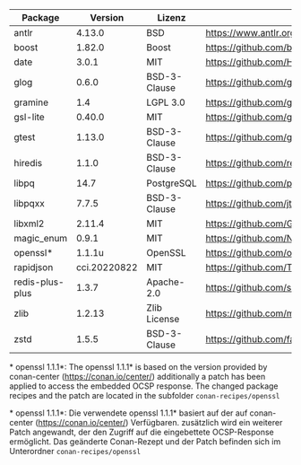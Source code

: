 | Package         | Version      | Lizenz       | Download-Link                                                        |
|-----------------|--------------|--------------|----------------------------------------------------------------------|
| antlr           | 4.13.0       | BSD          | https://www.antlr.org/download.html                                  |
| boost           | 1.82.0       | Boost        | https://github.com/boostorg/boost/tree/boost-1.82.0                  |
| date            | 3.0.1        | MIT          | https://github.com/HowardHinnant/date/tree/v3.0.1                    |
| glog            | 0.6.0        | BSD-3-Clause | https://github.com/google/glog/tree/v0.6.0                           |
| gramine         | 1.4          | LGPL 3.0     | https://github.com/gramineproject/gramine/releases/tag/v1.4          |
| gsl-lite        | 0.40.0       | MIT          | https://github.com/gsl-lite/gsl-lite/tree/v0.40.0                    |
| gtest           | 1.13.0       | BSD-3-Clause | https://github.com/google/googletest/releases/tag/v1.13.0            |
| hiredis         | 1.1.0        | BSD-3-Clause | https://github.com/redis/hiredis/releases/tag/v1.1.0                 |
| libpq           | 14.7         | PostgreSQL   | https://github.com/postgres/postgres/tree/REL_14_7/src/backend/libpq |
| libpqxx         | 7.7.5        | BSD-3-Clause | https://github.com/jtv/libpqxx/tree/7.7.5                            |
| libxml2         | 2.11.4       | MIT          | https://github.com/GNOME/libxml2/tree/v2.11.4                        |
| magic_enum      | 0.9.1        | MIT          | https://github.com/Neargye/magic_enum/releases/tag/v0.9.1            |
| openssl*        | 1.1.1u       | OpenSSL      | https://github.com/openssl/openssl/tree/OpenSSL_1_1_1u               |
| rapidjson       | cci.20220822 | MIT          | https://github.com/Tencent/rapidjson                                 |
| redis-plus-plus | 1.3.7        | Apache-2.0   | https://github.com/sewenew/redis-plus-plus/releases/tag/1.3.7        |
| zlib            | 1.2.13       | Zlib License | https://github.com/madler/zlib/tree/v1.2.13                          |
| zstd            | 1.5.5        | BSD-3-Clause | https://github.com/facebook/zstd/tree/v1.5.5                         |

 \* openssl 1.1.1*: The openssl 1.1.1* is based on the version provided by conan-center (https://conan.io/center/)
   additionally a patch has been applied to access the embedded OCSP response.
   The changed package recipes and the patch are located in the subfolder `conan-recipes/openssl`

 \* openssl 1.1.1*: Die verwendete openssl 1.1.1* basiert auf der auf conan-center (https://conan.io/center/) Verfügbaren.
   zusätzlich wird ein weiterer Patch angewandt, der den Zugriff auf die eingebettete OCSP-Response ermöglicht.
   Das geänderte Conan-Rezept und der Patch befinden sich im Unterordner `conan-recipes/openssl`
